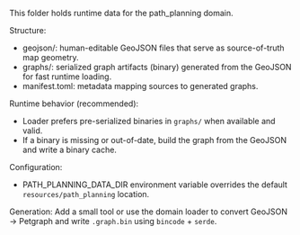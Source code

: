 This folder holds runtime data for the path_planning domain.

Structure:
- geojson/: human-editable GeoJSON files that serve as source-of-truth map geometry.
- graphs/: serialized graph artifacts (binary) generated from the GeoJSON for fast runtime loading.
- manifest.toml: metadata mapping sources to generated graphs.

Runtime behavior (recommended):
- Loader prefers pre-serialized binaries in `graphs/` when available and valid.
- If a binary is missing or out-of-date, build the graph from the GeoJSON and write a binary cache.

Configuration:
- PATH_PLANNING_DATA_DIR environment variable overrides the default `resources/path_planning` location.

Generation:
Add a small tool or use the domain loader to convert GeoJSON -> Petgraph and write `.graph.bin` using `bincode` + `serde`.
